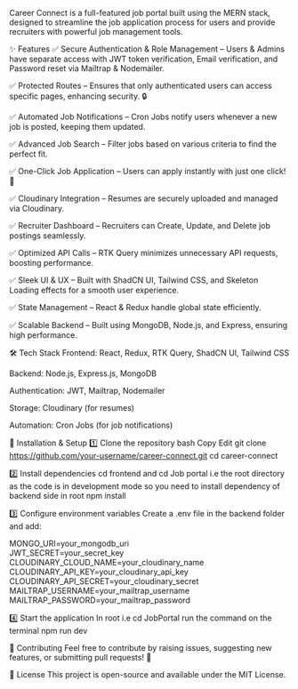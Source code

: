 Career Connect is a full-featured job portal built using the MERN stack, designed to streamline the job application process for users and provide recruiters with powerful job management tools.

✨ Features
✅ Secure Authentication & Role Management – Users & Admins have separate access with JWT token verification, Email verification, and Password reset via Mailtrap & Nodemailer.

✅ Protected Routes – Ensures that only authenticated users can access specific pages, enhancing security. 🔒

✅ Automated Job Notifications – Cron Jobs notify users whenever a new job is posted, keeping them updated.

✅ Advanced Job Search – Filter jobs based on various criteria to find the perfect fit.

✅ One-Click Job Application – Users can apply instantly with just one click! 🚀

✅ Cloudinary Integration – Resumes are securely uploaded and managed via Cloudinary.

✅ Recruiter Dashboard – Recruiters can Create, Update, and Delete job postings seamlessly.

✅ Optimized API Calls – RTK Query minimizes unnecessary API requests, boosting performance.

✅ Sleek UI & UX – Built with ShadCN UI, Tailwind CSS, and Skeleton Loading effects for a smooth user experience.

✅ State Management – React & Redux handle global state efficiently.

✅ Scalable Backend – Built using MongoDB, Node.js, and Express, ensuring high performance.


🛠️ Tech Stack
Frontend: React, Redux, RTK Query, ShadCN UI, Tailwind CSS

Backend: Node.js, Express.js, MongoDB

Authentication: JWT, Mailtrap, Nodemailer

Storage: Cloudinary (for resumes)

Automation: Cron Jobs (for job notifications)



🚀 Installation & Setup
1️⃣ Clone the repository
bash
Copy
Edit
git clone https://github.com/your-username/career-connect.git
cd career-connect

2️⃣ Install dependencies
cd frontend  and cd Job portal i.e the root directory as the code is in development mode so you need to install dependency of backend side in root
npm install  

3️⃣ Configure environment variables
Create a .env file in the backend folder and add:

MONGO_URI=your_mongodb_uri  
JWT_SECRET=your_secret_key  
CLOUDINARY_CLOUD_NAME=your_cloudinary_name  
CLOUDINARY_API_KEY=your_cloudinary_api_key  
CLOUDINARY_API_SECRET=your_cloudinary_secret  
MAILTRAP_USERNAME=your_mailtrap_username  
MAILTRAP_PASSWORD=your_mailtrap_password  

4️⃣ Start the application
In root i.e cd JobPortal run the command on the terminal
npm run dev

📢 Contributing
Feel free to contribute by raising issues, suggesting new features, or submitting pull requests! 🚀

📄 License
This project is open-source and available under the MIT License.
